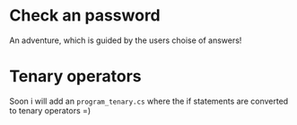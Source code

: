 # Check an password  

An adventure, which is guided by the users choise of answers!  

# Tenary operators  
Soon i will add an `program_tenary.cs` where the if statements are converted to tenary operators =)
